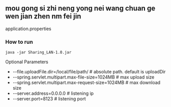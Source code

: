 ## mou gong si zhi neng yong nei wang chuan ge wen jian zhen nm fei jin 

application.properties 
### How to run

`java -jar Sharing_LAN-1.0.jar `

Optional Parameters 

- --file.uploadFile.dir=/local/file/path/ # absolute path. default is uploadDir
- --spring.servlet.multipart.max-file-size=1024MB # max upload size 
- --spring.servlet.multipart.max-request-size=1024MB # max download size
- --server.address=0.0.0.0 # listening ip
- --server.port=8123 # listening port


